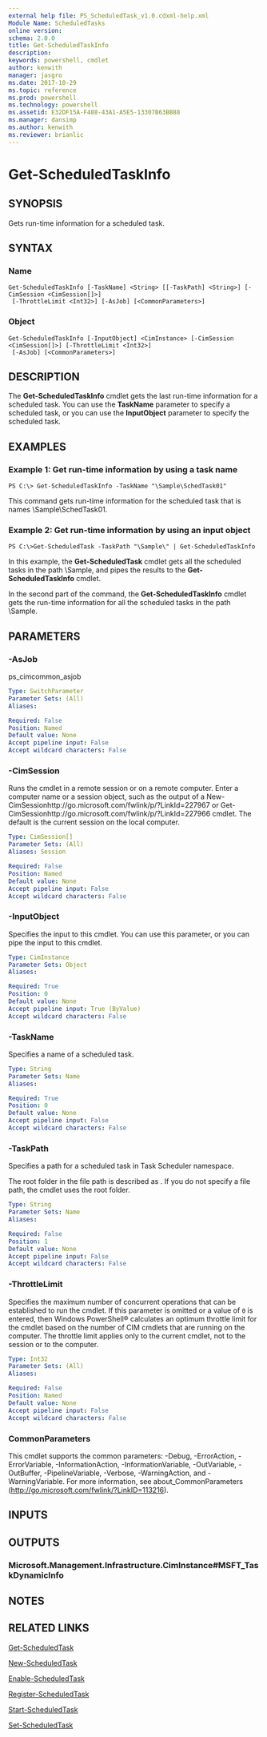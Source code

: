 ```yaml
---
external help file: PS_ScheduledTask_v1.0.cdxml-help.xml
Module Name: ScheduledTasks
online version: 
schema: 2.0.0
title: Get-ScheduledTaskInfo
description: 
keywords: powershell, cmdlet
author: kenwith
manager: jasgro
ms.date: 2017-10-29
ms.topic: reference
ms.prod: powershell
ms.technology: powershell
ms.assetid: E32DF15A-F488-43A1-A5E5-13307B63BB88
ms.manager: dansimp
ms.author: kenwith
ms.reviewer: brianlic
---
```


# Get-ScheduledTaskInfo

## SYNOPSIS
Gets run-time information for a scheduled task.

## SYNTAX

### Name
```
Get-ScheduledTaskInfo [-TaskName] <String> [[-TaskPath] <String>] [-CimSession <CimSession[]>]
 [-ThrottleLimit <Int32>] [-AsJob] [<CommonParameters>]
```

### Object
```
Get-ScheduledTaskInfo [-InputObject] <CimInstance> [-CimSession <CimSession[]>] [-ThrottleLimit <Int32>]
 [-AsJob] [<CommonParameters>]
```

## DESCRIPTION
The **Get-ScheduledTaskInfo** cmdlet gets the last run-time information for a scheduled task.
You can use the **TaskName** parameter to specify a scheduled task, or you can use the **InputObject** parameter to specify the scheduled task.

## EXAMPLES

### Example 1: Get run-time information by using a task name
```
PS C:\> Get-ScheduledTaskInfo -TaskName "\Sample\SchedTask01"
```

This command gets run-time information for the scheduled task that is names \Sample\SchedTask01.

### Example 2: Get run-time information by using an input object
```
PS C:\>Get-ScheduledTask -TaskPath "\Sample\" | Get-ScheduledTaskInfo
```

In this example, the **Get-ScheduledTask** cmdlet gets all the scheduled tasks in the path \Sample\, and pipes the results to the **Get-ScheduledTaskInfo** cmdlet.

In the second part of the command, the **Get-ScheduledTaskInfo** cmdlet gets the run-time information for all the scheduled tasks in the path \Sample\.

## PARAMETERS

### -AsJob
ps_cimcommon_asjob

```yaml
Type: SwitchParameter
Parameter Sets: (All)
Aliases: 

Required: False
Position: Named
Default value: None
Accept pipeline input: False
Accept wildcard characters: False
```

### -CimSession
Runs the cmdlet in a remote session or on a remote computer.
Enter a computer name or a session object, such as the output of a New-CimSessionhttp://go.microsoft.com/fwlink/p/?LinkId=227967 or Get-CimSessionhttp://go.microsoft.com/fwlink/p/?LinkId=227966 cmdlet.
The default is the current session on the local computer.

```yaml
Type: CimSession[]
Parameter Sets: (All)
Aliases: Session

Required: False
Position: Named
Default value: None
Accept pipeline input: False
Accept wildcard characters: False
```

### -InputObject
Specifies the input to this cmdlet.
You can use this parameter, or you can pipe the input to this cmdlet.

```yaml
Type: CimInstance
Parameter Sets: Object
Aliases: 

Required: True
Position: 0
Default value: None
Accept pipeline input: True (ByValue)
Accept wildcard characters: False
```

### -TaskName
Specifies a name of a scheduled task.

```yaml
Type: String
Parameter Sets: Name
Aliases: 

Required: True
Position: 0
Default value: None
Accept pipeline input: False
Accept wildcard characters: False
```

### -TaskPath
Specifies a path for a scheduled task in Task Scheduler namespace.

The root folder in the file path is described as \.
If you do not specify a file path, the cmdlet uses the root folder.

```yaml
Type: String
Parameter Sets: Name
Aliases: 

Required: False
Position: 1
Default value: None
Accept pipeline input: False
Accept wildcard characters: False
```

### -ThrottleLimit
Specifies the maximum number of concurrent operations that can be established to run the cmdlet.
If this parameter is omitted or a value of `0` is entered, then Windows PowerShell® calculates an optimum throttle limit for the cmdlet based on the number of CIM cmdlets that are running on the computer.
The throttle limit applies only to the current cmdlet, not to the session or to the computer.

```yaml
Type: Int32
Parameter Sets: (All)
Aliases: 

Required: False
Position: Named
Default value: None
Accept pipeline input: False
Accept wildcard characters: False
```

### CommonParameters
This cmdlet supports the common parameters: -Debug, -ErrorAction, -ErrorVariable, -InformationAction, -InformationVariable, -OutVariable, -OutBuffer, -PipelineVariable, -Verbose, -WarningAction, and -WarningVariable. For more information, see about_CommonParameters (http://go.microsoft.com/fwlink/?LinkID=113216).

## INPUTS

## OUTPUTS

### Microsoft.Management.Infrastructure.CimInstance#MSFT_TaskDynamicInfo

## NOTES

## RELATED LINKS

[Get-ScheduledTask](./Get-ScheduledTask.md)

[New-ScheduledTask](./New-ScheduledTask.md)

[Enable-ScheduledTask](./Enable-ScheduledTask.md)

[Register-ScheduledTask](./Register-ScheduledTask.md)

[Start-ScheduledTask](./Start-ScheduledTask.md)

[Set-ScheduledTask](./Set-ScheduledTask.md)


